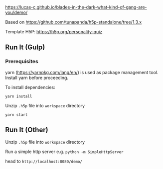 <https://lucas-c.github.io/blades-in-the-dark-what-kind-of-gang-are-you/demo/>

Based on <https://github.com/tunapanda/h5p-standalone/tree/1.3.x>

Template H5P: <https://h5p.org/personality-quiz>

## Run It (Gulp)

### Prerequisites
yarn (https://yarnpkg.com/lang/en/) is used as package management tool. Install yarn before proceeding.


To install dependencies:
```
yarn install
```

Unzip `.h5p` file into `workspace` directory

```
yarn start
```

## Run It (Other)

Unzip `.h5p` file into `workspace` directory

Run a simple http server e.g. `python -m SimpleHttpServer`

head to `http://localhost:8080/demo/`
